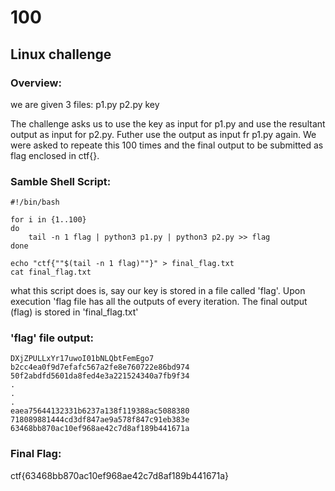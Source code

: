 # 100
## Linux challenge

### Overview:
we are given 3 files:
	p1.py
	p2.py
	key

The challenge asks us to use the key as input for p1.py and use the resultant output as input for p2.py.
Futher use the output as input fr p1.py again.
We were asked to repeate this 100 times and the final output to be submitted as flag enclosed in ctf{}.

### Samble Shell Script:
```
#!/bin/bash

for i in {1..100}
do
	tail -n 1 flag | python3 p1.py | python3 p2.py >> flag
done

echo "ctf{""$(tail -n 1 flag)""}" > final_flag.txt
cat final_flag.txt
``` 

what this script does is, say our key is stored in a file called 'flag'.
Upon execution 'flag file has all the outputs of every iteration.
The final output (flag) is stored in 'final_flag.txt'

### 'flag' file output:
```
DXjZPULLxYr17uwoI01bNLQbtFemEgo7
b2cc4ea0f9d7efafc567a2fe8e760722e86bd974
50f2abdfd5601da8fed4e3a221524340a7fb9f34
.
.
.
eaea75644132331b6237a138f119388ac5088380
718089881444cd3df847ae9a578f847c91eb383e
63468bb870ac10ef968ae42c7d8af189b441671a
```

### Final Flag:
ctf{63468bb870ac10ef968ae42c7d8af189b441671a}

